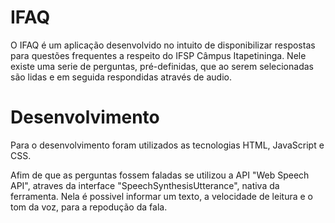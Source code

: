 # IFAQ
O IFAQ é um aplicação desenvolvido no intuito de disponibilizar respostas para questões frequentes a respeito do IFSP Câmpus Itapetininga. 
Nele existe uma serie de perguntas, pré-definidas, que ao serem selecionadas são lidas e em seguida respondidas através de audio.

# Desenvolvimento
Para o desenvolvimento foram utilizados as tecnologias HTML, JavaScript e CSS.

Afim de que as perguntas fossem faladas se utilizou a API "Web Speech API", atraves da interface "SpeechSynthesisUtterance", nativa da ferramenta. 
Nela é possivel informar um texto, a velocidade de leitura e o tom da voz, para a repodução da fala. 
